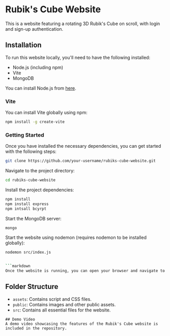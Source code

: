 # Rubik's Cube Website

This is a website featuring a rotating 3D Rubik's Cube on scroll, with login and sign-up authentication.

## Installation

To run this website locally, you'll need to have the following installed:

- Node.js (including npm)
- Vite
- MongoDB

You can install Node.js from [here](https://nodejs.org/).
### Vite

You can install Vite globally using npm:

```bash
npm install -g create-vite
```

### Getting Started

Once you have installed the necessary dependencies, you can get started with the following steps:

```bash
git clone https://github.com/your-username/rubiks-cube-website.git

```
Navigate to the project directory:

```bash
cd rubiks-cube-website
```
Install the project dependencies:
```bash
npm install
npm install express
npm intsall bcyrpt
```
Start the MongoDB server:
```bash
mongo

```

Start the website using nodemon (requires nodemon to be installed globally):
```bash
nodemon src/index.js


```markdown
Once the website is running, you can open your browser and navigate to http://localhost:5000 to view the Rubik's Cube website.
```
## Folder Structure

- `assets`: Contains script and CSS files.
- `public`: Contains images and other public assets.
- `src`: Contains all essential files for the website.


```
## Demo Video
A demo video showcasing the features of the Rubik's Cube website is included in the repository. 










